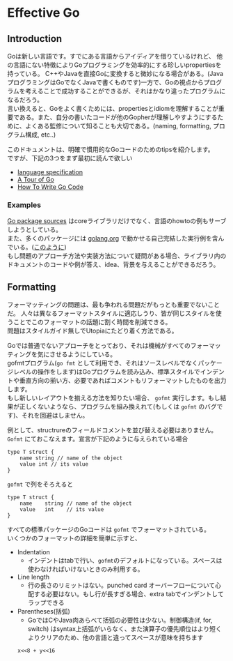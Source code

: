 # Effective Go

## Introduction
Goは新しい言語です。すでにある言語からアイディアを借りているけれど、
他の言語にない特徴によりGoプログラミングを効率的にする珍しいpropertiesを持っている。
C++やJavaを直接Goに変換すると微妙になる場合がある。(JavaプログラミングはGoでなくJavaで書くものです)一方で、Goの視点からプログラムを考えることで成功することができるが、それはかなり違ったプログラムになるだろう。  
言い換えると、Goをよく書くためには、propertiesとidiomを理解することが重要である。また、自分の書いたコードが他のGopherが理解しやすようにするために、よくある監修について知ることも大切である。(naming, formatting, プログラム構成, etc..)  
  
このドキュメントは、明確で慣用的なGoコードのためのtipsを紹介します。  
ですが、下記の3つをまず最初に読んで欲しい
- [language specification](http://golang-jp.org/ref/spe)
- [A Tour of Go](https://tour.golang.org/welcome/1)
- [How To Write Go Code](http://golang-jp.org/doc/code.html)

### Examples
[Go package sources](http://golang-jp.org/src/) はcoreライブラリだけでなく、言語のhowtoの例もサーブしようとしている。  
また、多くのパッケージには [golang.org](https://golang.org/) で動かせる自己完結した実行例を含んでいる。([このように](https://golang.org/pkg/strings/#example_Map))  
もし問題のアプローチ方法や実装方法について疑問がある場合、ライブラリ内のドキュメントのコードや例が答え、idea、背景を与えることができるだろう。


## Formatting
フォーマッティングの問題は、最も争われる問題だがもっとも重要でないことだ。
人々は異なるフォーマットスタイルに適応しうり、皆が同じスタイルを使うことでこのフォーマットの話題に割く時間を削減できる。  
問題はスタイルガイド無しでUtopiaにたどり着く方法である。  
  
Goでは普通でないアプローチをとっており、それは機械がすべてのフォーマッティングを気にさせるようにしている。  
gofmtプログラム(`go fmt` として利用でき、それはソースレベルでなくパッケージレベルの操作をします)はGoプログラムを読み込み、標準スタイルでインデントや垂直方向の揃い方、必要であればコメントもリフォーマットしたものを出力します。  
もし新しいレイアウトを揃える方法を知りたい場合、 `gofmt` 実行します。もし結果が正しくないようなら、プログラムを組み換えれて(もしくは `gofmt` のバグです)、それを回避はしません。
  
例として、structrureのフィールドコメントを並び替える必要はありません。
`Gofmt` にておこなえます。宣言が下記のように与えられている場合
```
type T struct {
    name string // name of the object
    value int // its value
}
```
`gofmt` で列をそろえると
```
type T struct {
    name    string // name of the object
    value   int    // its value
}
```
すべての標準パッケージのGoコードは `gofmt` でフォーマットされている。  
いくつかのフォーマットの詳細を簡単に示すと、
- Indentation
  - インデントはtabで行い、`gofmt`のデフォルトになっている。スペースは使わなければいけないときのみ利用する。
- Line length
  - 行の長さのリミットはない。punched card オーバーフローについて心配する必要はない。もし行が長すぎる場合、extra tabでインデントしてラップできる
- Parentheses(括弧)
  - GoではCやJava肉あらべて括弧の必要性は少ない。制御構造(if, for, switch) はsyntax上括弧がいらなく、また演算子の優先順位はより短くよりクリアのため、他の言語と違ってスペースが意味を持ちます
  ```
  x<<8 + y<<16
  ```